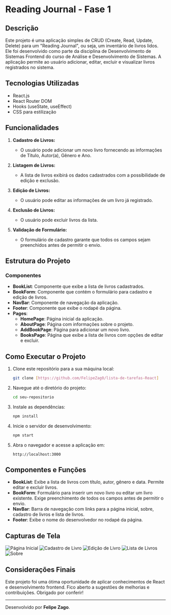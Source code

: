 # Reading Journal - Fase 1

## Descrição

Este projeto é uma aplicação simples de CRUD (Create, Read, Update, Delete) para um "Reading Journal", ou seja, um inventário de livros lidos. Ele foi desenvolvido como parte da disciplina de Desenvolvimento de Sistemas Frontend do curso de Análise e Desenvolvimento de Sistemas. A aplicação permite ao usuário adicionar, editar, excluir e visualizar livros registrados no sistema.

## Tecnologias Utilizadas

- React.js
- React Router DOM
- Hooks (useState, useEffect)
- CSS para estilização

## Funcionalidades

1. **Cadastro de Livros:**
   - O usuário pode adicionar um novo livro fornecendo as informações de Título, Autor(a), Gênero e Ano.
   
2. **Listagem de Livros:**
   - A lista de livros exibirá os dados cadastrados com a possibilidade de edição e exclusão.
   
3. **Edição de Livros:**
   - O usuário pode editar as informações de um livro já registrado.
   
4. **Exclusão de Livros:**
   - O usuário pode excluir livros da lista.

5. **Validação de Formulário:**
   - O formulário de cadastro garante que todos os campos sejam preenchidos antes de permitir o envio.

## Estrutura do Projeto

### Componentes

- **BookList**: Componente que exibe a lista de livros cadastrados.
- **BookForm**: Componente que contém o formulário para cadastro e edição de livros.
- **NavBar**: Componente de navegação da aplicação.
- **Footer**: Componente que exibe o rodapé da página.
- **Pages**:
  - **HomePage**: Página inicial da aplicação.
  - **AboutPage**: Página com informações sobre o projeto.
  - **AddBookPage**: Página para adicionar um novo livro.
  - **BooksPage**: Página que exibe a lista de livros com opções de editar e excluir.

## Como Executar o Projeto

1. Clone este repositório para a sua máquina local:
   ```bash
   git clone [https://github.com/FelipeZag0/lista-de-tarefas-React]
   ```
   
2. Navegue até o diretório do projeto:
   ```bash
   cd seu-repositorio
   ```

3. Instale as dependências:
   ```bash
   npm install
   ```

4. Inicie o servidor de desenvolvimento:
   ```bash
   npm start
   ```

5. Abra o navegador e acesse a aplicação em:
   ```
   http://localhost:3000
   ```

## Componentes e Funções

- **BookList**: Exibe a lista de livros com título, autor, gênero e data. Permite editar e excluir livros.
- **BookForm**: Formulário para inserir um novo livro ou editar um livro existente. Exige preenchimento de todos os campos antes de permitir o envio.
- **NavBar**: Barra de navegação com links para a página inicial, sobre, cadastro de livros e lista de livros.
- **Footer**: Exibe o nome do desenvolvedor no rodapé da página.


## Capturas de Tela

![Página Inicial](./screenshots/pg-inicial.png)
![Cadastro de Livro](./screenshots/cadastrar.png)
![Edição de Livro](./screenshots/editar.png)
![Lista de Livros](./screenshots/lista-de-livros.png)
![Sobre](./screenshots/sobre.png)


## Considerações Finais

Este projeto foi uma ótima oportunidade de aplicar conhecimentos de React e desenvolvimento frontend. Fico aberto a sugestões de melhorias e contribuições. Obrigado por conferir!

---

Desenvolvido por **Felipe Zago**.
```